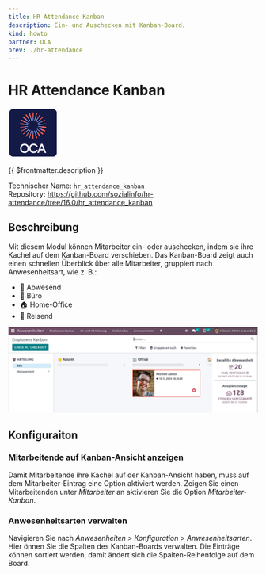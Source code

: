 ```yaml
---
title: HR Attendance Kanban
description: Ein- und Auschecken mit Kanban-Board.
kind: howto
partner: OCA
prev: ./hr-attendance
---
```

# HR Attendance Kanban
![icon_oca_app](attachments/icon_oca_app.png)

{{ $frontmatter.description }}

Technischer Name: `hr_attendance_kanban`\
Repository: <https://github.com/sozialinfo/hr-attendance/tree/16.0/hr_attendance_kanban>

## Beschreibung

Mit diesem Modul können Mitarbeiter ein- oder auschecken, indem sie ihre Kachel auf dem Kanban-Board verschieben. Das Kanban-Board zeigt auch einen schnellen Überblick über alle Mitarbeiter, gruppiert nach Anwesenheitsart, wie z. B.:

* 👋 Abwesend
* 🏢 Büro
* 🏠 Home-Office
* 🚋 Reisend

![](attachments/HR%20Attendance%20Kanban.png)

## Konfiguraiton

### Mitarbeitende auf Kanban-Ansicht anzeigen

Damit Mitarbeitende ihre Kachel auf der Kanban-Ansicht haben, muss auf dem Mitarbeiter-Eintrag eine Option aktiviert werden. Zeigen Sie einen Mitarbeitenden unter *Mitarbeiter* an aktivieren Sie die Option *Mitarbeiter-Kanban*.

### Anwesenheitsarten verwalten

Navigieren Sie nach *Anwesenheiten > Konfiguration > Anwesenheitsarten*. Hier önnen Sie die Spalten des Kanban-Boards verwalten. Die Einträge können sortiert werden, damit ändert sich die Spalten-Reihenfolge auf dem Board.
